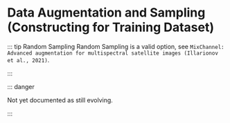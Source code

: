 # Data Augmentation and Sampling (Constructing for Training Dataset)

::: tip Random Sampling
Random Sampling is a valid option,
see `MixChannel: Advanced augmentation for multispectral satellite images (Illarionov et al., 2021)`.

:::

::: danger

Not yet documented as still evolving.

:::